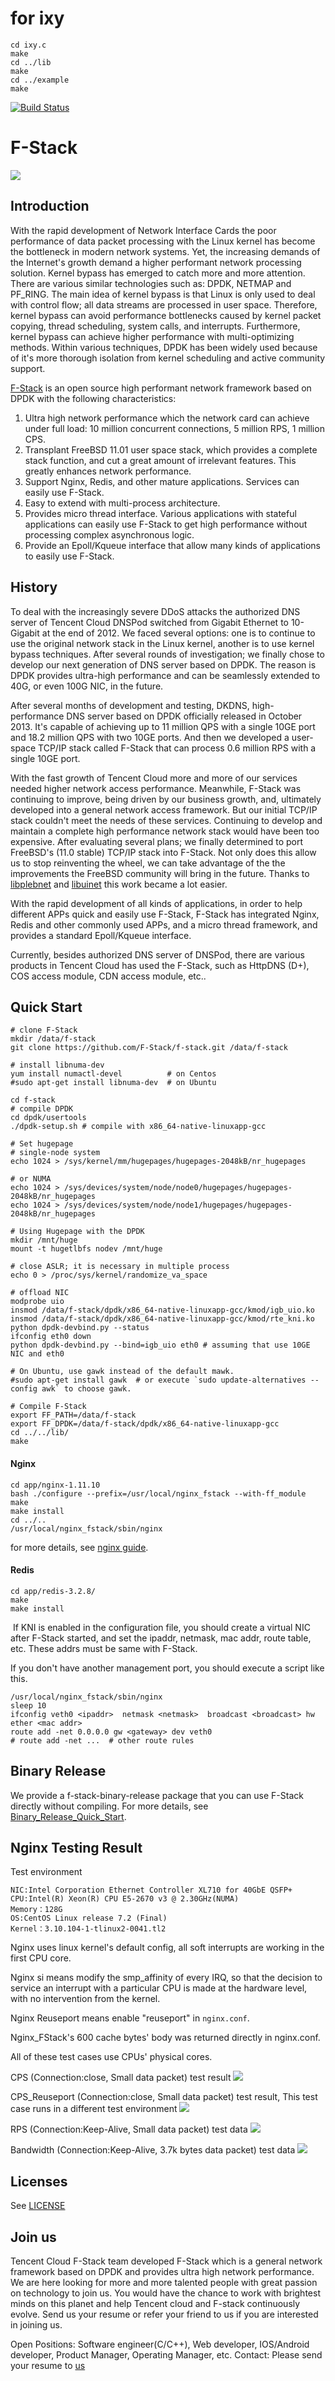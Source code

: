 # for ixy
```
cd ixy.c
make
cd ../lib
make
cd ../example
make
```

[![Build Status](https://travis-ci.org/F-Stack/f-stack.svg?branch=master)](https://travis-ci.org/F-Stack/f-stack)

# F-Stack
![](F-Stack.png)

## Introduction

With the rapid development of Network Interface Cards the poor performance of data packet processing with the Linux kernel has become the bottleneck in modern network systems. Yet, the increasing demands of the Internet's growth demand a higher performant network processing solution. Kernel bypass has emerged to catch more and more attention. There are various similar technologies such as: DPDK, NETMAP and PF_RING. The main idea of kernel bypass is that Linux is only used to deal with control flow; all data streams are processed in user space. Therefore, kernel bypass can avoid performance bottlenecks caused by kernel packet copying, thread scheduling, system calls, and interrupts. Furthermore, kernel bypass can achieve higher performance with multi-optimizing methods. Within various techniques, DPDK has been widely used because of it's more thorough isolation from kernel scheduling and active community support.

[F-Stack](http://www.f-stack.org/?from=github) is an open source high performant network framework based on DPDK with the following characteristics:

1. Ultra high network performance which the network card can achieve under full load: 10 million concurrent connections, 5 million RPS, 1 million CPS.
2. Transplant FreeBSD 11.01 user space stack, which provides a complete stack function, and cut a great amount of irrelevant features. This greatly enhances network performance.
3. Support Nginx, Redis, and other mature applications. Services can easily use F-Stack.
4. Easy to extend with multi-process architecture.
5. Provides micro thread interface. Various applications with stateful applications can easily use F-Stack to get high performance without processing complex asynchronous logic.
6. Provide an Epoll/Kqueue interface that allow many kinds of applications to easily use F-Stack.

## History

To deal with the increasingly severe DDoS attacks the authorized DNS server of Tencent Cloud DNSPod switched from Gigabit Ethernet to 10-Gigabit at the end of 2012. We faced several options: one is to continue to use the original network stack in the Linux kernel, another is to use kernel bypass techniques. After several rounds of investigation; we finally chose to develop our next generation of DNS server based on DPDK. The reason is DPDK provides ultra-high performance and can be seamlessly extended to 40G, or even 100G NIC, in the future.

After several months of development and testing, DKDNS, high-performance DNS server based on DPDK officially released in October 2013. It's capable of achieving up to 11 million QPS with a single 10GE port and 18.2 million QPS with two 10GE ports. And then we developed a user-space TCP/IP stack called F-Stack that can process 0.6 million RPS with a single 10GE port.

With the fast growth of Tencent Cloud more and more of our services needed higher network access performance. Meanwhile, F-Stack was continuing to improve, being driven by our business growth, and, ultimately developed into a general network access framework. But our initial TCP/IP stack couldn't meet the needs of these services. Continuing to develop and maintain a complete high performance network stack would have been too expensive. After evaluating several plans; we finally determined to port FreeBSD's (11.0 stable) TCP/IP stack into F-Stack. Not only does this allow us to stop reinventing the wheel, we can take advantage of the the improvements the FreeBSD community will bring in the future. Thanks to [libplebnet](https://gitorious.org/freebsd/kmm-sandbox/commit/fa8a11970bc0ed092692736f175925766bebf6af?p=freebsd:kmm-sandbox.git;a=tree;f=lib/libplebnet;h=ae446dba0b4f8593b69b339ea667e12d5b709cfb;hb=refs/heads/work/svn_trunk_libplebnet) and [libuinet](https://github.com/pkelsey/libuinet) this work became a lot easier.

With the rapid development of all kinds of applications, in order to help different APPs quick and easily use F-Stack, F-Stack has integrated Nginx, Redis and other commonly used APPs, and a micro thread framework, and provides a standard Epoll/Kqueue interface.

Currently, besides authorized DNS server of DNSPod, there are various products in Tencent Cloud has used the F-Stack, such as HttpDNS (D+), COS access module, CDN access module, etc..

## Quick Start

    # clone F-Stack
    mkdir /data/f-stack
    git clone https://github.com/F-Stack/f-stack.git /data/f-stack

    # install libnuma-dev
    yum install numactl-devel          # on Centos
    #sudo apt-get install libnuma-dev  # on Ubuntu

    cd f-stack
    # compile DPDK
    cd dpdk/usertools
    ./dpdk-setup.sh # compile with x86_64-native-linuxapp-gcc

    # Set hugepage
    # single-node system
    echo 1024 > /sys/kernel/mm/hugepages/hugepages-2048kB/nr_hugepages

    # or NUMA
    echo 1024 > /sys/devices/system/node/node0/hugepages/hugepages-2048kB/nr_hugepages
    echo 1024 > /sys/devices/system/node/node1/hugepages/hugepages-2048kB/nr_hugepages

    # Using Hugepage with the DPDK
    mkdir /mnt/huge
    mount -t hugetlbfs nodev /mnt/huge

    # close ASLR; it is necessary in multiple process
    echo 0 > /proc/sys/kernel/randomize_va_space

    # offload NIC
    modprobe uio
    insmod /data/f-stack/dpdk/x86_64-native-linuxapp-gcc/kmod/igb_uio.ko
    insmod /data/f-stack/dpdk/x86_64-native-linuxapp-gcc/kmod/rte_kni.ko
    python dpdk-devbind.py --status
    ifconfig eth0 down
    python dpdk-devbind.py --bind=igb_uio eth0 # assuming that use 10GE NIC and eth0

    # On Ubuntu, use gawk instead of the default mawk.
    #sudo apt-get install gawk  # or execute `sudo update-alternatives --config awk` to choose gawk.

    # Compile F-Stack
    export FF_PATH=/data/f-stack
    export FF_DPDK=/data/f-stack/dpdk/x86_64-native-linuxapp-gcc
    cd ../../lib/
    make

#### Nginx

    cd app/nginx-1.11.10
    bash ./configure --prefix=/usr/local/nginx_fstack --with-ff_module
    make
    make install
    cd ../..
    /usr/local/nginx_fstack/sbin/nginx

for more details, see [nginx guide](https://github.com/F-Stack/f-stack/blob/master/doc/F-Stack_Nginx_APP_Guide.md).

#### Redis

    cd app/redis-3.2.8/
    make
    make install

  If KNI is enabled in the configuration file, you should create a virtual NIC after F-Stack started, and set the ipaddr, netmask, mac addr, route table, etc. These addrs must be same with F-Stack.

  If you don't have another management port, you should execute a script like this.

    /usr/local/nginx_fstack/sbin/nginx
    sleep 10
    ifconfig veth0 <ipaddr>  netmask <netmask>  broadcast <broadcast> hw ether <mac addr>
    route add -net 0.0.0.0 gw <gateway> dev veth0
    # route add -net ...  # other route rules

## Binary Release

We provide a  f-stack-binary-release package that you can use F-Stack directly without compiling. For more details, see [Binary_Release_Quick_Start](https://github.com/F-Stack/f-stack/blob/master/doc/F-Stack_Binary_Release_Quick_Start.md).

## Nginx Testing Result

Test environment

    NIC:Intel Corporation Ethernet Controller XL710 for 40GbE QSFP+
    CPU:Intel(R) Xeon(R) CPU E5-2670 v3 @ 2.30GHz(NUMA)
    Memory：128G
    OS:CentOS Linux release 7.2 (Final)
    Kernel：3.10.104-1-tlinux2-0041.tl2

Nginx uses linux kernel's default config, all soft interrupts are working in the first CPU core.

Nginx si means modify the smp_affinity of every IRQ, so that the decision to service an interrupt with a particular CPU is made at the hardware level, with no intervention from the kernel.

Nginx Reuseport means enable "reuseport" in `nginx.conf`.

Nginx_FStack's 600 cache bytes' body was returned directly in nginx.conf.

All of these test cases use CPUs' physical cores.


CPS (Connection:close, Small data packet)  test result
![](CPS.png)

CPS_Reuseport (Connection:close, Small data packet)  test result, This test case runs in a different test environment
![](CPS_Reuseport.png)

RPS (Connection:Keep-Alive, Small data packet) test data
![](RPS.png)

Bandwidth (Connection:Keep-Alive, 3.7k bytes data packet) test data
![](Bandwidth.png)

## Licenses
See [LICENSE](LICENSE)

## Join us

Tencent Cloud F-Stack team developed F-Stack which is a general network framework based on DPDK and provides ultra high network performance. We are here looking for more and more talented people with great passion on technology to join us. You would have the chance to work with brightest minds on this planet and help Tencent cloud and F-stack continuously evolve. Send us your resume or refer your friend to us if you are interested in joining us.

Open Positions: Software engineer(C/C++), Web developer, IOS/Android developer, Product Manager, Operating Manager, etc.
Contact: Please send your resume to [us](mailto:allanhuang@tencent.com)
